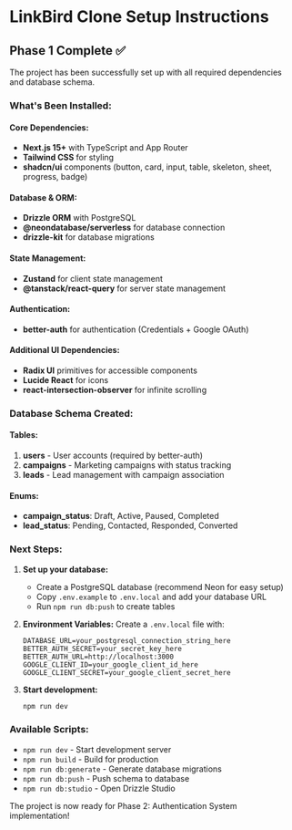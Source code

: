 # LinkBird Clone Setup Instructions

## Phase 1 Complete ✅

The project has been successfully set up with all required dependencies and database schema.

### What's Been Installed:

#### Core Dependencies:
- **Next.js 15+** with TypeScript and App Router
- **Tailwind CSS** for styling
- **shadcn/ui** components (button, card, input, table, skeleton, sheet, progress, badge)

#### Database & ORM:
- **Drizzle ORM** with PostgreSQL
- **@neondatabase/serverless** for database connection
- **drizzle-kit** for database migrations

#### State Management:
- **Zustand** for client state management
- **@tanstack/react-query** for server state management

#### Authentication:
- **better-auth** for authentication (Credentials + Google OAuth)

#### Additional UI Dependencies:
- **Radix UI** primitives for accessible components
- **Lucide React** for icons
- **react-intersection-observer** for infinite scrolling

### Database Schema Created:

#### Tables:
1. **users** - User accounts (required by better-auth)
2. **campaigns** - Marketing campaigns with status tracking
3. **leads** - Lead management with campaign association

#### Enums:
- **campaign_status**: Draft, Active, Paused, Completed
- **lead_status**: Pending, Contacted, Responded, Converted

### Next Steps:

1. **Set up your database:**
   - Create a PostgreSQL database (recommend Neon for easy setup)
   - Copy `.env.example` to `.env.local` and add your database URL
   - Run `npm run db:push` to create tables

2. **Environment Variables:**
   Create a `.env.local` file with:
   ```
   DATABASE_URL=your_postgresql_connection_string_here
   BETTER_AUTH_SECRET=your_secret_key_here
   BETTER_AUTH_URL=http://localhost:3000
   GOOGLE_CLIENT_ID=your_google_client_id_here
   GOOGLE_CLIENT_SECRET=your_google_client_secret_here
   ```

3. **Start development:**
   ```bash
   npm run dev
   ```

### Available Scripts:
- `npm run dev` - Start development server
- `npm run build` - Build for production
- `npm run db:generate` - Generate database migrations
- `npm run db:push` - Push schema to database
- `npm run db:studio` - Open Drizzle Studio

The project is now ready for Phase 2: Authentication System implementation!

